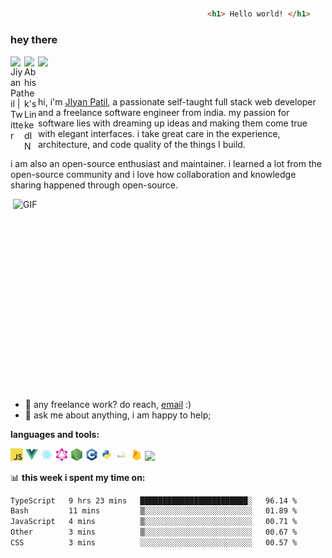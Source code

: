 ##
``` html
                                     		<h1> Hello world! </h1>
```


### hey there 


<a href="https://twitter.com/JiyanPatil07">
  <img align="left" alt="Jiyan Patil | Twitter" width="22px" src="https://raw.githubusercontent.com/peterthehan/peterthehan/master/assets/twitter.svg" />
</a>
<a href="[https://www.linkedin.com/in/abhisheknaiidu/](https://www.linkedin.com/in/jiyan-patil-8a85561a5/)">
  <img align="left" alt="Abhishek's LinkedIN" width="22px" src="https://raw.githubusercontent.com/peterthehan/peterthehan/master/assets/linkedin.svg" />
</a>

![](https://visitor-badge.glitch.me/badge?page_id=abhisheknaiidu.abhisheknaiidu)

<br />

hi, i'm [JIyan Patil](https://jiyanpatil.me/), a passionate self-taught full stack web developer and a freelance software engineer from india. my passion for software lies with dreaming up ideas and making them come true with elegant interfaces. i take great care in the experience, architecture, and code quality of the things I build.

i am also an open-source enthusiast and maintainer. i learned a lot from the open-source community and i love how collaboration and knowledge sharing happened through open-source.


  <img align="right" alt="GIF" src="https://github.com/abhisheknaiidu/abhisheknaiidu/blob/master/code.gif?raw=true" width="500" height="320" />
  
- 💼 any freelance work? do reach, [email](mailto:jiyanpatil0707@gmail.com) :)
- 💬 ask me about anything, i am happy to help;

**languages and tools:**  

<code><img height="20" src="https://raw.githubusercontent.com/github/explore/80688e429a7d4ef2fca1e82350fe8e3517d3494d/topics/javascript/javascript.png"></code>
<code><img height="20" src="https://raw.githubusercontent.com/github/explore/80688e429a7d4ef2fca1e82350fe8e3517d3494d/topics/vue/vue.png"></code>
<code><img height="20" src="https://raw.githubusercontent.com/github/explore/80688e429a7d4ef2fca1e82350fe8e3517d3494d/topics/react/react.png"></code>
<code><img height="20" src="https://raw.githubusercontent.com/github/explore/5c058a388828bb5fde0bcafd4bc867b5bb3f26f3/topics/graphql/graphql.png"></code>
<code><img height="20" src="https://raw.githubusercontent.com/github/explore/80688e429a7d4ef2fca1e82350fe8e3517d3494d/topics/nodejs/nodejs.png"></code>
<code><img height="20" src="https://raw.githubusercontent.com/github/explore/80688e429a7d4ef2fca1e82350fe8e3517d3494d/topics/cpp/cpp.png"></code>
<code><img height="20" src="https://raw.githubusercontent.com/github/explore/80688e429a7d4ef2fca1e82350fe8e3517d3494d/topics/python/python.png"></code>
<code><img height="20" src="https://raw.githubusercontent.com/github/explore/80688e429a7d4ef2fca1e82350fe8e3517d3494d/topics/mysql/mysql.png"></code>
<code><img height="20" src="https://raw.githubusercontent.com/github/explore/80688e429a7d4ef2fca1e82350fe8e3517d3494d/topics/firebase/firebase.png"></code>
<code><img height="20" src="![image](https://github.com/jiyanpatil07/jiyanpatil07/assets/76421551/438e8a23-0724-41b2-a005-bac4d48422e0)"></code>

📊 **this week i spent my time on:**
<!--START_SECTION:waka-->

```txt
TypeScript   9 hrs 23 mins   ████████████████████████░   96.14 %
Bash         11 mins         ▒░░░░░░░░░░░░░░░░░░░░░░░░   01.89 %
JavaScript   4 mins          ▒░░░░░░░░░░░░░░░░░░░░░░░░   00.71 %
Other        3 mins          ▒░░░░░░░░░░░░░░░░░░░░░░░░   00.67 %
CSS          3 mins          ░░░░░░░░░░░░░░░░░░░░░░░░░   00.57 %
```



